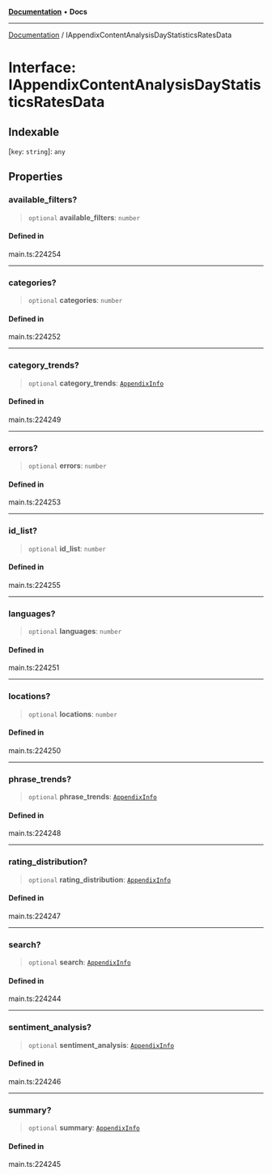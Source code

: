 [**Documentation**](../README.md) • **Docs**

***

[Documentation](../globals.md) / IAppendixContentAnalysisDayStatisticsRatesData

# Interface: IAppendixContentAnalysisDayStatisticsRatesData

## Indexable

 \[`key`: `string`\]: `any`

## Properties

### available\_filters?

> `optional` **available\_filters**: `number`

#### Defined in

main.ts:224254

***

### categories?

> `optional` **categories**: `number`

#### Defined in

main.ts:224252

***

### category\_trends?

> `optional` **category\_trends**: [`AppendixInfo`](../classes/AppendixInfo.md)

#### Defined in

main.ts:224249

***

### errors?

> `optional` **errors**: `number`

#### Defined in

main.ts:224253

***

### id\_list?

> `optional` **id\_list**: `number`

#### Defined in

main.ts:224255

***

### languages?

> `optional` **languages**: `number`

#### Defined in

main.ts:224251

***

### locations?

> `optional` **locations**: `number`

#### Defined in

main.ts:224250

***

### phrase\_trends?

> `optional` **phrase\_trends**: [`AppendixInfo`](../classes/AppendixInfo.md)

#### Defined in

main.ts:224248

***

### rating\_distribution?

> `optional` **rating\_distribution**: [`AppendixInfo`](../classes/AppendixInfo.md)

#### Defined in

main.ts:224247

***

### search?

> `optional` **search**: [`AppendixInfo`](../classes/AppendixInfo.md)

#### Defined in

main.ts:224244

***

### sentiment\_analysis?

> `optional` **sentiment\_analysis**: [`AppendixInfo`](../classes/AppendixInfo.md)

#### Defined in

main.ts:224246

***

### summary?

> `optional` **summary**: [`AppendixInfo`](../classes/AppendixInfo.md)

#### Defined in

main.ts:224245
